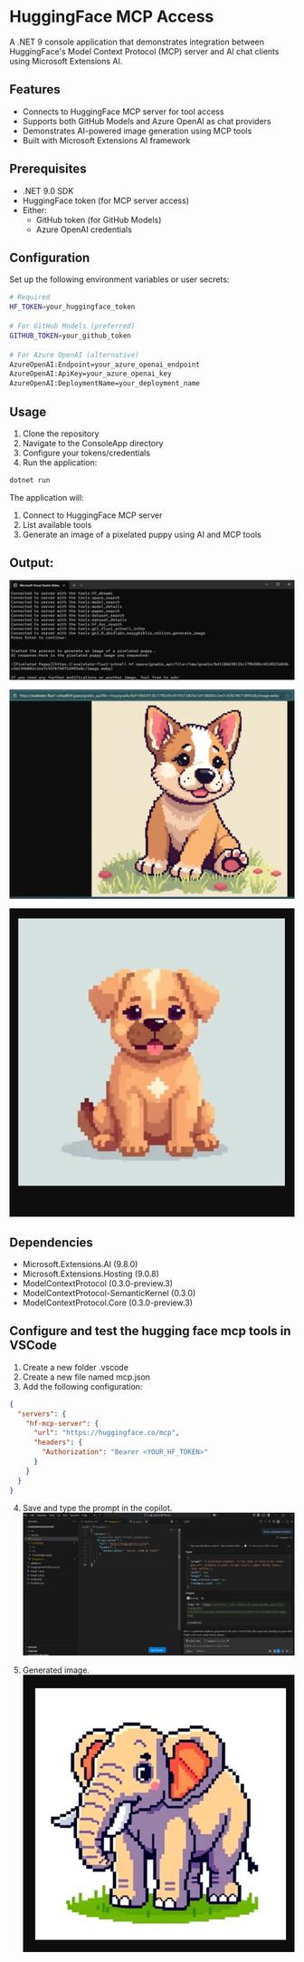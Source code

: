 # HuggingFace MCP Access

A .NET 9 console application that demonstrates integration between HuggingFace's Model Context Protocol (MCP) server and AI chat clients using Microsoft Extensions AI.

## Features

- Connects to HuggingFace MCP server for tool access
- Supports both GitHub Models and Azure OpenAI as chat providers
- Demonstrates AI-powered image generation using MCP tools
- Built with Microsoft Extensions AI framework

## Prerequisites

- .NET 9.0 SDK
- HuggingFace token (for MCP server access)
- Either:
  - GitHub token (for GitHub Models)
  - Azure OpenAI credentials

## Configuration

Set up the following environment variables or user secrets:

```bash
# Required
HF_TOKEN=your_huggingface_token

# For GitHub Models (preferred)
GITHUB_TOKEN=your_github_token

# For Azure OpenAI (alternative)
AzureOpenAI:Endpoint=your_azure_openai_endpoint
AzureOpenAI:ApiKey=your_azure_openai_key
AzureOpenAI:DeploymentName=your_deployment_name
```

## Usage

1. Clone the repository
2. Navigate to the ConsoleApp directory
3. Configure your tokens/credentials
4. Run the application:

```bash
dotnet run
```

The application will:
1. Connect to HuggingFace MCP server
2. List available tools
3. Generate an image of a pixelated puppy using AI and MCP tools


## Output:
![alt text](image-1.png)

![alt text](image.png)

![alt text](image-2.png)

## Dependencies

- Microsoft.Extensions.AI (9.8.0)
- Microsoft.Extensions.Hosting (9.0.8)
- ModelContextProtocol (0.3.0-preview.3)
- ModelContextProtocol-SemanticKernel (0.3.0)
- ModelContextProtocol.Core (0.3.0-preview.3)

## Configure and test the hugging face mcp tools in VSCode

1. Create a new folder .vscode
2. Create a new file named mcp.json
3. Add the following configuration:

```json
{
  "servers": {
    "hf-mcp-server": {
      "url": "https://huggingface.co/mcp",
      "headers": {
        "Authorization": "Bearer <YOUR_HF_TOKEN>"
      }
    }
  }
}
```
4. Save and type the prompt in the copilot.
![alt text](image-3.png)

5. Generated image.
![alt text](image-4.png)